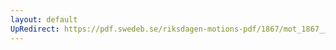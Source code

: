 ```yaml
---
layout: default
UpRedirect: https://pdf.swedeb.se/riksdagen-motions-pdf/1867/mot_1867__ak__00008/mot_1867__ak__00008_001.pdf
---
```

